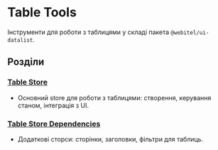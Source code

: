 # Table Tools

Інструменти для роботи з таблицями у складі пакета `@webitel/ui-datalist`.

## Розділи

### [Table Store](./table/index.md)
- Основний store для роботи з таблицями: створення, керування станом, інтеграція з UI.

### [Table Store Dependencies](./table-deps/index.md)
- Додаткові сторси: сторінки, заголовки, фільтри для таблиць.
